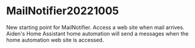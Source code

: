# MailNotifier20221005
New starting point for MailNotifier.
Access a web site when mail arrives.  Aiden's Home Assistant home automation will send a messages when the home automation web site is accessed.
